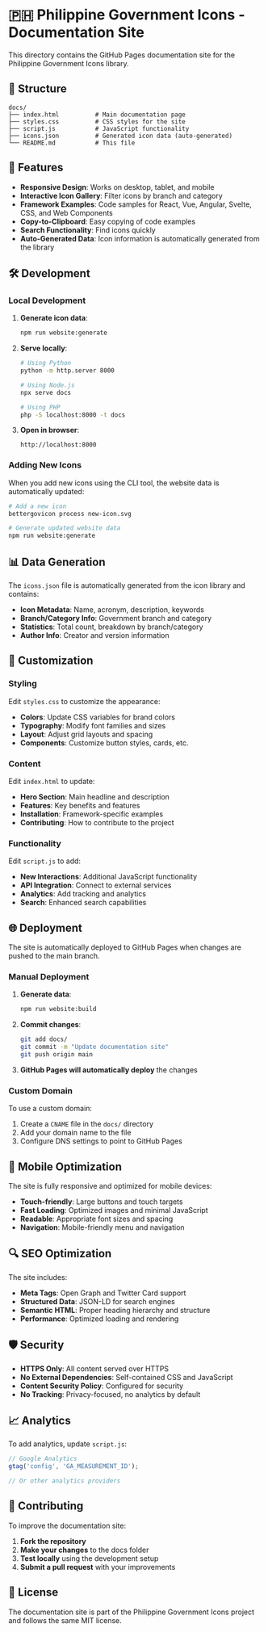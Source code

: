 # 🇵🇭 Philippine Government Icons - Documentation Site

This directory contains the GitHub Pages documentation site for the Philippine Government Icons library.

## 📁 Structure

```
docs/
├── index.html          # Main documentation page
├── styles.css          # CSS styles for the site
├── script.js           # JavaScript functionality
├── icons.json          # Generated icon data (auto-generated)
└── README.md           # This file
```

## 🚀 Features

- **Responsive Design**: Works on desktop, tablet, and mobile
- **Interactive Icon Gallery**: Filter icons by branch and category
- **Framework Examples**: Code samples for React, Vue, Angular, Svelte, CSS, and Web Components
- **Copy-to-Clipboard**: Easy copying of code examples
- **Search Functionality**: Find icons quickly
- **Auto-Generated Data**: Icon information is automatically generated from the library

## 🛠️ Development

### Local Development

1. **Generate icon data**:
   ```bash
   npm run website:generate
   ```

2. **Serve locally**:
   ```bash
   # Using Python
   python -m http.server 8000
   
   # Using Node.js
   npx serve docs
   
   # Using PHP
   php -S localhost:8000 -t docs
   ```

3. **Open in browser**:
   ```
   http://localhost:8000
   ```

### Adding New Icons

When you add new icons using the CLI tool, the website data is automatically updated:

```bash
# Add a new icon
bettergovicon process new-icon.svg

# Generate updated website data
npm run website:generate
```

## 📊 Data Generation

The `icons.json` file is automatically generated from the icon library and contains:

- **Icon Metadata**: Name, acronym, description, keywords
- **Branch/Category Info**: Government branch and category
- **Statistics**: Total count, breakdown by branch/category
- **Author Info**: Creator and version information

## 🎨 Customization

### Styling

Edit `styles.css` to customize the appearance:

- **Colors**: Update CSS variables for brand colors
- **Typography**: Modify font families and sizes
- **Layout**: Adjust grid layouts and spacing
- **Components**: Customize button styles, cards, etc.

### Content

Edit `index.html` to update:

- **Hero Section**: Main headline and description
- **Features**: Key benefits and features
- **Installation**: Framework-specific examples
- **Contributing**: How to contribute to the project

### Functionality

Edit `script.js` to add:

- **New Interactions**: Additional JavaScript functionality
- **API Integration**: Connect to external services
- **Analytics**: Add tracking and analytics
- **Search**: Enhanced search capabilities

## 🌐 Deployment

The site is automatically deployed to GitHub Pages when changes are pushed to the main branch.

### Manual Deployment

1. **Generate data**:
   ```bash
   npm run website:build
   ```

2. **Commit changes**:
   ```bash
   git add docs/
   git commit -m "Update documentation site"
   git push origin main
   ```

3. **GitHub Pages will automatically deploy** the changes

### Custom Domain

To use a custom domain:

1. Create a `CNAME` file in the `docs/` directory
2. Add your domain name to the file
3. Configure DNS settings to point to GitHub Pages

## 📱 Mobile Optimization

The site is fully responsive and optimized for mobile devices:

- **Touch-friendly**: Large buttons and touch targets
- **Fast Loading**: Optimized images and minimal JavaScript
- **Readable**: Appropriate font sizes and spacing
- **Navigation**: Mobile-friendly menu and navigation

## 🔍 SEO Optimization

The site includes:

- **Meta Tags**: Open Graph and Twitter Card support
- **Structured Data**: JSON-LD for search engines
- **Semantic HTML**: Proper heading hierarchy and structure
- **Performance**: Optimized loading and rendering

## 🛡️ Security

- **HTTPS Only**: All content served over HTTPS
- **No External Dependencies**: Self-contained CSS and JavaScript
- **Content Security Policy**: Configured for security
- **No Tracking**: Privacy-focused, no analytics by default

## 📈 Analytics

To add analytics, update `script.js`:

```javascript
// Google Analytics
gtag('config', 'GA_MEASUREMENT_ID');

// Or other analytics providers
```

## 🤝 Contributing

To improve the documentation site:

1. **Fork the repository**
2. **Make your changes** to the docs folder
3. **Test locally** using the development setup
4. **Submit a pull request** with your improvements

## 📄 License

The documentation site is part of the Philippine Government Icons project and follows the same MIT license.
